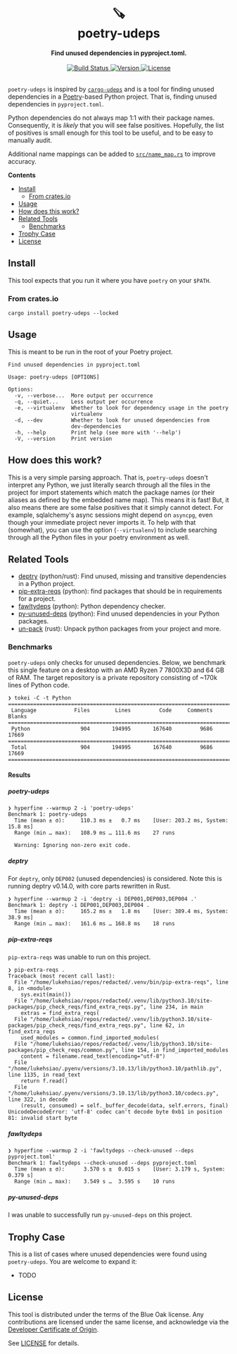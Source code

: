 <h1 align="center">
    🪚<br>
    poetry-udeps
</h1>

<div align="center">
    <strong>Find unused dependencies in pyproject.toml.</strong>
</div>
<br>
<div align="center">
  <a href="https://github.com/lukehsiao/poetry-udeps/actions/workflows/general.yml">
    <img src="https://img.shields.io/github/actions/workflow/status/lukehsiao/poetry-udeps/general.yml" alt="Build Status">
  </a>
  <a href="https://crates.io/crates/poetry-udeps">
    <img src="https://img.shields.io/crates/v/poetry-udeps" alt="Version">
  </a>
  <a href="https://github.com/lukehsiao/poetry-udeps/blob/main/LICENSE.md">
    <img src="https://img.shields.io/crates/l/poetry-udeps" alt="License">
  </a>
</div>
<br>

`poetry-udeps` is inspired by [`cargo-udeps`](https://github.com/est31/cargo-udeps) and is a tool for finding unused dependencies in a [Poetry](https://python-poetry.org/)-based Python project.
That is, finding unused dependencies in `pyproject.toml`.

Python dependencies do not always map 1:1 with their package names.
Consequently, it is _likely_ that you will see false positives.
Hopefully, the list of positives is small enough for this tool to be useful, and to be easy to manually audit.

Additional name mappings can be added to [`src/name_map.rs`](src/name_map.rs) to improve accuracy.

**Contents**

-   [Install](#install)
    -   [From crates.io](#from-crates.io)
-   [Usage](#usage)
-   [How does this work?](#how-does-this-work)
-   [Related Tools](#related-tools)
    -   [Benchmarks](#benchmarks)
-   [Trophy Case](#trophy-case)
-   [License](#license)

## Install

This tool expects that you run it where you have `poetry` on your `$PATH`.

### From crates.io

```
cargo install poetry-udeps --locked
```

## Usage

This is meant to be run in the root of your Poetry project.

```
Find unused dependencies in pyproject.toml

Usage: poetry-udeps [OPTIONS]

Options:
  -v, --verbose...  More output per occurrence
  -q, --quiet...    Less output per occurrence
  -e, --virtualenv  Whether to look for dependency usage in the poetry
                    virtualenv
  -d, --dev         Whether to look for unused dependencies from
                    dev-dependencies
  -h, --help        Print help (see more with '--help')
  -V, --version     Print version
```

## How does this work?

This is a very simple parsing approach.
That is, `poetry-udeps` doesn't interpret any Python, we just literally search through all the files in the project for import statements which match the package names (or their aliases as defined by the embedded name map).
This means it is fast!
But, it also means there are some false positives that it simply cannot detect.
For example, sqlalchemy's async sessions might depend on `asyncpg`, even though your immediate project never imports it.
To help with that (somewhat), you can use the option (`--virtualenv`) to include searching through all the Python files in your poetry environment as well.

## Related Tools

- [deptry](https://github.com/fpgmaas/deptry) (python/rust): Find unused, missing and transitive dependencies in a Python project.
- [pip-extra-reqs](https://github.com/r1chardj0n3s/pip-check-reqs) (python): find packages that should be in requirements for a project.
- [fawltydeps](https://github.com/tweag/FawltyDeps) (python): Python dependency checker.
- [py-unused-deps](https://github.com/matthewhughes934/py-unused-deps) (python): Find unused dependencies in your Python packages.
- [un-pack](https://github.com/bnkc/unpack) (rust): Unpack python packages from your project and more.

### Benchmarks

`poetry-udeps` only checks for unused dependencies.
Below, we benchmark this single feature on a desktop with an AMD Ryzen 7 7800X3D and 64 GB of RAM.
The target repository is a private repository consisting of ~170k lines of Python code.

```
❯ tokei -C -t Python
===============================================================================
 Language            Files        Lines         Code     Comments       Blanks
===============================================================================
 Python                904       194995       167640         9686        17669
===============================================================================
 Total                 904       194995       167640         9686        17669
===============================================================================
```

#### Results

##### poetry-udeps
```
❯ hyperfine --warmup 2 -i 'poetry-udeps'
Benchmark 1: poetry-udeps
  Time (mean ± σ):     110.3 ms ±   0.7 ms    [User: 203.2 ms, System: 15.8 ms]
  Range (min … max):   108.9 ms … 111.6 ms    27 runs

  Warning: Ignoring non-zero exit code.
```

##### deptry
For `deptry`, only `DEP002` (unused dependencies) is considered.
Note this is running deptry v0.14.0, with core parts rewritten in Rust.

```
❯ hyperfine --warmup 2 -i 'deptry -i DEP001,DEP003,DEP004 .'
Benchmark 1: deptry -i DEP001,DEP003,DEP004 .
  Time (mean ± σ):     165.2 ms ±   1.8 ms    [User: 389.4 ms, System: 38.9 ms]
  Range (min … max):   161.6 ms … 168.8 ms    18 runs
```

##### pip-extra-reqs
`pip-extra-reqs` was unable to run on this project.

```
❯ pip-extra-reqs .
Traceback (most recent call last):
  File "/home/lukehsiao/repos/redacted/.venv/bin/pip-extra-reqs", line 8, in <module>
    sys.exit(main())
  File "/home/lukehsiao/repos/redacted/.venv/lib/python3.10/site-packages/pip_check_reqs/find_extra_reqs.py", line 234, in main
    extras = find_extra_reqs(
  File "/home/lukehsiao/repos/redacted/.venv/lib/python3.10/site-packages/pip_check_reqs/find_extra_reqs.py", line 62, in find_extra_reqs
    used_modules = common.find_imported_modules(
  File "/home/lukehsiao/repos/redacted/.venv/lib/python3.10/site-packages/pip_check_reqs/common.py", line 154, in find_imported_modules
    content = filename.read_text(encoding="utf-8")
  File "/home/lukehsiao/.pyenv/versions/3.10.13/lib/python3.10/pathlib.py", line 1135, in read_text
    return f.read()
  File "/home/lukehsiao/.pyenv/versions/3.10.13/lib/python3.10/codecs.py", line 322, in decode
    (result, consumed) = self._buffer_decode(data, self.errors, final)
UnicodeDecodeError: 'utf-8' codec can't decode byte 0xb1 in position 81: invalid start byte
```

##### fawltydeps
```
❯ hyperfine --warmup 2 -i 'fawltydeps --check-unused --deps pyproject.toml'
Benchmark 1: fawltydeps --check-unused --deps pyproject.toml
  Time (mean ± σ):      3.570 s ±  0.015 s    [User: 3.179 s, System: 0.379 s]
  Range (min … max):    3.549 s …  3.595 s    10 runs
```

##### py-unused-deps

I was unable to successfully run `py-unused-deps` on this project.

## Trophy Case

This is a list of cases where unused dependencies were found using `poetry-udeps`. You are welcome to expand it:

- TODO

## License

This tool is distributed under the terms of the Blue Oak license.
Any contributions are licensed under the same license, and acknowledge via the [Developer Certificate of Origin](https://developercertificate.org/).

See [LICENSE](LICENSE.md) for details.
